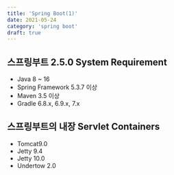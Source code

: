 ```yaml
---
title: 'Spring Boot(1)'
date: 2021-05-24
category: 'spring boot'
draft: true
---
```


## 스프링부트 2.5.0 System Requirement
- Java 8 ~ 16
- Spring Framework 5.3.7 이상
- Maven 3.5 이상
- Gradle 6.8.x, 6.9.x, 7.x

## 스프링부트의 내장 Servlet Containers
- Tomcat9.0
- Jetty 9.4
- Jetty 10.0
- Undertow 2.0



